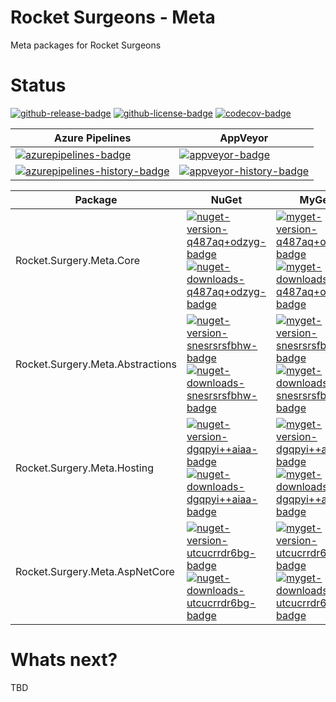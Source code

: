 # Rocket Surgeons - Meta

Meta packages for Rocket Surgeons

# Status

<!-- badges -->
[![github-release-badge]][github-release]
[![github-license-badge]][github-license]
[![codecov-badge]][codecov]
<!-- badges -->

<!-- history badges -->
| Azure Pipelines | AppVeyor |
| --------------- | -------- |
| [![azurepipelines-badge]][azurepipelines] | [![appveyor-badge]][appveyor] |
| [![azurepipelines-history-badge]][azurepipelines-history] | [![appveyor-history-badge]][appveyor-history] |
<!-- history badges -->

<!-- nuget packages -->
| Package | NuGet | MyGet |
| ------- | ----- | ----- |
| Rocket.Surgery.Meta.Core | [![nuget-version-q487aq+odzyg-badge]![nuget-downloads-q487aq+odzyg-badge]][nuget-q487aq+odzyg] | [![myget-version-q487aq+odzyg-badge]![myget-downloads-q487aq+odzyg-badge]][myget-q487aq+odzyg] |
| Rocket.Surgery.Meta.Abstractions | [![nuget-version-snesrsrsfbhw-badge]![nuget-downloads-snesrsrsfbhw-badge]][nuget-snesrsrsfbhw] | [![myget-version-snesrsrsfbhw-badge]![myget-downloads-snesrsrsfbhw-badge]][myget-snesrsrsfbhw] |
| Rocket.Surgery.Meta.Hosting | [![nuget-version-dgqpyi++aiaa-badge]![nuget-downloads-dgqpyi++aiaa-badge]][nuget-dgqpyi++aiaa] | [![myget-version-dgqpyi++aiaa-badge]![myget-downloads-dgqpyi++aiaa-badge]][myget-dgqpyi++aiaa] |
| Rocket.Surgery.Meta.AspNetCore | [![nuget-version-utcucrrdr6bg-badge]![nuget-downloads-utcucrrdr6bg-badge]][nuget-utcucrrdr6bg] | [![myget-version-utcucrrdr6bg-badge]![myget-downloads-utcucrrdr6bg-badge]][myget-utcucrrdr6bg] |
<!-- nuget packages -->

# Whats next?

TBD

<!-- generated references -->
[github-release]: https://github.com/RocketSurgeonsGuild/Meta/releases/latest
[github-release-badge]: https://img.shields.io/github/release/RocketSurgeonsGuild/Meta.svg?logo=github&style=flat "Latest Release"
[github-license]: https://github.com/RocketSurgeonsGuild/Meta/blob/master/LICENSE
[github-license-badge]: https://img.shields.io/github/license/RocketSurgeonsGuild/Meta.svg?style=flat "License"
[codecov]: https://codecov.io/gh/RocketSurgeonsGuild/Meta
[codecov-badge]: https://img.shields.io/codecov/c/github/RocketSurgeonsGuild/Meta.svg?color=E03997&label=codecov&logo=codecov&logoColor=E03997&style=flat "Code Coverage"
[azurepipelines]: https://rocketsurgeonsguild.visualstudio.com/Libraries/_build/latest?definitionId=37&branchName=master
[azurepipelines-badge]: https://img.shields.io/azure-devops/build/rocketsurgeonsguild/Libraries/37.svg?color=98C6FF&label=azure%20pipelines&logo=azuredevops&logoColor=98C6FF&style=flat "Azure Pipelines Status"
[azurepipelines-history]: https://rocketsurgeonsguild.visualstudio.com/Libraries/_build?definitionId=37&branchName=master
[azurepipelines-history-badge]: https://buildstats.info/azurepipelines/chart/rocketsurgeonsguild/Libraries/37?includeBuildsFromPullRequest=false "Azure Pipelines History"
[appveyor]: https://ci.appveyor.com/project/RocketSurgeonsGuild/meta
[appveyor-badge]: https://img.shields.io/appveyor/ci/RocketSurgeonsGuild/meta.svg?color=00b3e0&label=appveyor&logo=appveyor&logoColor=00b3e0&style=flat "AppVeyor Status"
[appveyor-history]: https://ci.appveyor.com/project/RocketSurgeonsGuild/meta/history
[appveyor-history-badge]: https://buildstats.info/appveyor/chart/RocketSurgeonsGuild/meta?includeBuildsFromPullRequest=false "AppVeyor History"
[nuget-q487aq+odzyg]: https://www.nuget.org/packages/Rocket.Surgery.Meta.Core/
[nuget-version-q487aq+odzyg-badge]: https://img.shields.io/nuget/v/Rocket.Surgery.Meta.Core.svg?color=004880&logo=nuget&style=flat-square "NuGet Version"
[nuget-downloads-q487aq+odzyg-badge]: https://img.shields.io/nuget/dt/Rocket.Surgery.Meta.Core.svg?color=004880&logo=nuget&style=flat-square "NuGet Downloads"
[myget-q487aq+odzyg]: https://www.myget.org/feed/rocket-surgeons-guild/package/nuget/Rocket.Surgery.Meta.Core
[myget-version-q487aq+odzyg-badge]: https://img.shields.io/myget/rocket-surgeons-guild/vpre/Rocket.Surgery.Meta.Core.svg?label=myget&color=004880&logo=nuget&style=flat-square "MyGet Pre-Release Version"
[myget-downloads-q487aq+odzyg-badge]: https://img.shields.io/myget/rocket-surgeons-guild/dt/Rocket.Surgery.Meta.Core.svg?color=004880&logo=nuget&style=flat-square "MyGet Downloads"
[nuget-snesrsrsfbhw]: https://www.nuget.org/packages/Rocket.Surgery.Meta.Abstractions/
[nuget-version-snesrsrsfbhw-badge]: https://img.shields.io/nuget/v/Rocket.Surgery.Meta.Abstractions.svg?color=004880&logo=nuget&style=flat-square "NuGet Version"
[nuget-downloads-snesrsrsfbhw-badge]: https://img.shields.io/nuget/dt/Rocket.Surgery.Meta.Abstractions.svg?color=004880&logo=nuget&style=flat-square "NuGet Downloads"
[myget-snesrsrsfbhw]: https://www.myget.org/feed/rocket-surgeons-guild/package/nuget/Rocket.Surgery.Meta.Abstractions
[myget-version-snesrsrsfbhw-badge]: https://img.shields.io/myget/rocket-surgeons-guild/vpre/Rocket.Surgery.Meta.Abstractions.svg?label=myget&color=004880&logo=nuget&style=flat-square "MyGet Pre-Release Version"
[myget-downloads-snesrsrsfbhw-badge]: https://img.shields.io/myget/rocket-surgeons-guild/dt/Rocket.Surgery.Meta.Abstractions.svg?color=004880&logo=nuget&style=flat-square "MyGet Downloads"
[nuget-dgqpyi++aiaa]: https://www.nuget.org/packages/Rocket.Surgery.Meta.Hosting/
[nuget-version-dgqpyi++aiaa-badge]: https://img.shields.io/nuget/v/Rocket.Surgery.Meta.Hosting.svg?color=004880&logo=nuget&style=flat-square "NuGet Version"
[nuget-downloads-dgqpyi++aiaa-badge]: https://img.shields.io/nuget/dt/Rocket.Surgery.Meta.Hosting.svg?color=004880&logo=nuget&style=flat-square "NuGet Downloads"
[myget-dgqpyi++aiaa]: https://www.myget.org/feed/rocket-surgeons-guild/package/nuget/Rocket.Surgery.Meta.Hosting
[myget-version-dgqpyi++aiaa-badge]: https://img.shields.io/myget/rocket-surgeons-guild/vpre/Rocket.Surgery.Meta.Hosting.svg?label=myget&color=004880&logo=nuget&style=flat-square "MyGet Pre-Release Version"
[myget-downloads-dgqpyi++aiaa-badge]: https://img.shields.io/myget/rocket-surgeons-guild/dt/Rocket.Surgery.Meta.Hosting.svg?color=004880&logo=nuget&style=flat-square "MyGet Downloads"
[nuget-utcucrrdr6bg]: https://www.nuget.org/packages/Rocket.Surgery.Meta.AspNetCore/
[nuget-version-utcucrrdr6bg-badge]: https://img.shields.io/nuget/v/Rocket.Surgery.Meta.AspNetCore.svg?color=004880&logo=nuget&style=flat-square "NuGet Version"
[nuget-downloads-utcucrrdr6bg-badge]: https://img.shields.io/nuget/dt/Rocket.Surgery.Meta.AspNetCore.svg?color=004880&logo=nuget&style=flat-square "NuGet Downloads"
[myget-utcucrrdr6bg]: https://www.myget.org/feed/rocket-surgeons-guild/package/nuget/Rocket.Surgery.Meta.AspNetCore
[myget-version-utcucrrdr6bg-badge]: https://img.shields.io/myget/rocket-surgeons-guild/vpre/Rocket.Surgery.Meta.AspNetCore.svg?label=myget&color=004880&logo=nuget&style=flat-square "MyGet Pre-Release Version"
[myget-downloads-utcucrrdr6bg-badge]: https://img.shields.io/myget/rocket-surgeons-guild/dt/Rocket.Surgery.Meta.AspNetCore.svg?color=004880&logo=nuget&style=flat-square "MyGet Downloads"
<!-- generated references -->

<!-- nuke-data
github:
  owner: RocketSurgeonsGuild
  repository: Meta
azurepipelines:
  account: rocketsurgeonsguild
  teamproject: Libraries
  builddefinition: 37
appveyor:
  account: RocketSurgeonsGuild
  build: meta
myget:
  account: rocket-surgeons-guild
-->
